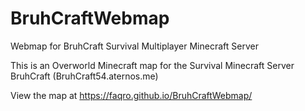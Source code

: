 # BruhCraftWebmap
Webmap for BruhCraft Survival Multiplayer Minecraft Server

This is an Overworld Minecraft map for the Survival Minecraft Server BruhCraft (BruhCraft54.aternos.me)

View the map at https://faqro.github.io/BruhCraftWebmap/

